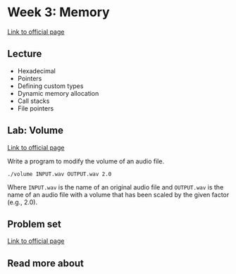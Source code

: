 # Week 3: Memory

[Link to official page](https://cs50.harvard.edu/x/2022/weeks/4/)

## Lecture

- Hexadecimal
- Pointers
- Defining custom types
- Dynamic memory allocation
- Call stacks
- File pointers

## Lab: Volume

[Link to official page](https://cs50.harvard.edu/x/2022/labs/4/)

Write a program to modify the volume of an audio file.

```shell
./volume INPUT.wav OUTPUT.wav 2.0
```
Where `INPUT.wav` is the name of an original audio file and `OUTPUT.wav` is the name of an audio file with a volume that has been scaled by the given factor (e.g., 2.0).


## Problem set

[Link to official page](https://cs50.harvard.edu/x/2022/psets/4/)


## Read more about
